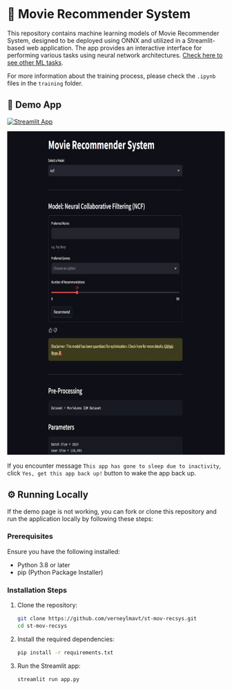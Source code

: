 # 🍿 Movie Recommender System

This repository contains machine learning models of Movie Recommender System, designed to be deployed using ONNX and utilized in a Streamlit-based web application. The app provides an interactive interface for performing various tasks using neural network architectures. [Check here to see other ML tasks](https://github.com/verneylmavt/ml-model).

For more information about the training process, please check the `.ipynb` files in the `training` folder.

## 🎈 Demo App

[![Streamlit App](https://static.streamlit.io/badges/streamlit_badge_black_white.svg)](https://verneylogyt-mov-recsys.streamlit.app/)

<!-- ![Demo GIF](https://github.com/verneylmavt/st-mov-recsys/blob/main/assets/demo.gif) -->
<img src="https://github.com/verneylmavt/st-mov-recsys/blob/main/assets/demo.gif" alt="Demo GIF" width="750" height="750">

If you encounter message `This app has gone to sleep due to inactivity`, click `Yes, get this app back up!` button to wake the app back up.

<!-- [https://verneylogyt.streamlit.app/](https://verneylogyt.streamlit.app/) -->

## ⚙️ Running Locally

If the demo page is not working, you can fork or clone this repository and run the application locally by following these steps:

### Prerequisites

Ensure you have the following installed:

- Python 3.8 or later
- pip (Python Package Installer)

### Installation Steps

1. Clone the repository:

   ```bash
   git clone https://github.com/verneylmavt/st-mov-recsys.git
   cd st-mov-recsys
   ```

2. Install the required dependencies:

   ```bash
   pip install -r requirements.txt
   ```

3. Run the Streamlit app:
   ```bash
   streamlit run app.py
   ```
